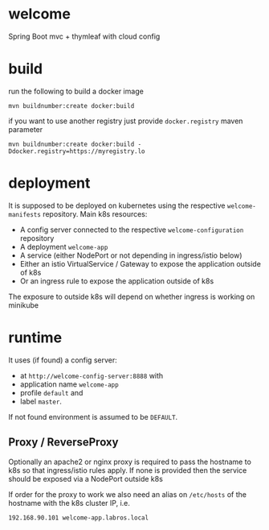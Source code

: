# welcome
Spring Boot mvc + thymleaf with cloud config

# build

run the following to build a docker image

```shell
mvn buildnumber:create docker:build
```

if you want to use another registry just provide `docker.registry` maven parameter

```shell
mvn buildnumber:create docker:build -Ddocker.registry=https://myregistry.lo
```

# deployment
It is supposed to be deployed on kubernetes using the respective `welcome-manifests` repository.
Main k8s resources:
- A config server connected to the respective `welcome-configuration` repository
- A deployment `welcome-app`
- A service (either NodePort or not depending in ingress/istio below)
- Either an istio VirtualService / Gateway to expose the application outside of k8s
- Or an ingress rule to expose the application outside of k8s

The exposure to outside k8s will depend on whether ingress is working on minikube

# runtime

It uses (if found) a config server:
- at `http://welcome-config-server:8888` with 
- application name `welcome-app`
- profile `default` and 
- label `master`.

If not found environment is assumed to be `DEFAULT`.

## Proxy / ReverseProxy

Optionally an apache2 or nginx proxy is required to pass the hostname to k8s so that ingress/istio rules apply.
If none is provided then the service should be exposed via a NodePort outside k8s

If order for the proxy to work we also need an alias on `/etc/hosts` of the hostname with the k8s cluster IP, i.e.
```
192.168.90.101 welcome-app.labros.local
```

